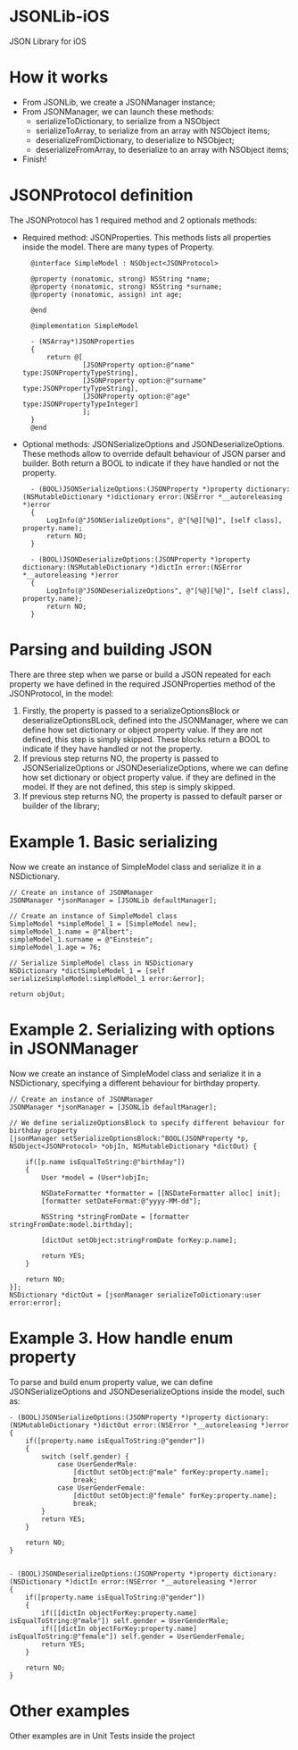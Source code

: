 # JSONLib-iOS
JSON Library for iOS

How it works
============

- From JSONLib, we create a JSONManager instance;
- From JSONManager, we can launch these methods:
  - serializeToDictionary, to serialize from a NSObject<JSONProtocol>
  - serializeToArray, to serialize from an array with NSObject<JSONProtocol> items;
  - deserializeFromDictionary, to deserialize to NSObject<JSONProtocol>;
  - deserializeFromArray, to deserialize to an array with NSObject<JSONProtocol> items;
- Finish!
  
JSONProtocol definition
=======================
The JSONProtocol has 1 required method and 2 optionals methods:

- Required method: JSONProperties. This methods lists all properties inside the model. There are many types of Property.

        @interface SimpleModel : NSObject<JSONProtocol>
        
        @property (nonatomic, strong) NSString *name;
        @property (nonatomic, strong) NSString *surname;
        @property (nonatomic, assign) int age;
        
        @end

        @implementation SimpleModel
        
        - (NSArray*)JSONProperties
        {
            return @[
                     [JSONProperty option:@"name" type:JSONPropertyTypeString],
                     [JSONProperty option:@"surname" type:JSONPropertyTypeString],
                     [JSONProperty option:@"age" type:JSONPropertyTypeInteger]
                     ];
        }
        @end
- Optional methods: JSONSerializeOptions and JSONDeserializeOptions. These methods allow to override default behaviour of JSON parser and builder. Both return a BOOL to indicate if they have handled or not the property.

        - (BOOL)JSONSerializeOptions:(JSONProperty *)property dictionary:(NSMutableDictionary *)dictionary error:(NSError *__autoreleasing *)error
        {
            LogInfo(@"JSONSerializeOptions", @"[%@][%@]", [self class], property.name);
            return NO;
        }
        
        - (BOOL)JSONDeserializeOptions:(JSONProperty *)property dictionary:(NSMutableDictionary *)dictIn error:(NSError *__autoreleasing *)error
        {
            LogInfo(@"JSONDeserializeOptions", @"[%@][%@]", [self class], property.name);
            return NO;
        }
        
Parsing and building JSON
=========================      
There are three step when we parse or build a JSON repeated for each property we have defined in the required JSONProperties method of the JSONProtocol, in the model:

1. Firstly, the property is passed to a serializeOptionsBlock or deserializeOptionsBLock, defined into the JSONManager, where we can define how set dictionary or object property value. If they are not defined, this step is simply skipped. These blocks return a BOOL to indicate if they have handled or not the property. 
2. If previous step returns NO, the property is passed to JSONSerializeOptions or JSONDeserializeOptions, where we can define how set dictionary or object property value. if they are defined in the model. If they are not defined, this step is simply skipped.
3. If previous step returns NO, the property is passed to default parser or builder of the library;

        
Example 1. Basic serializing
============================

Now we create an instance of SimpleModel class and serialize it in a NSDictionary.

    // Create an instance of JSONManager
    JSONManager *jsonManager = [JSONLib defaultManager];
    
    // Create an instance of SimpleModel class
    SimpleModel *simpleModel_1 = [SimpleModel new];
    simpleModel_1.name = @"Albert";
    simpleModel_1.surname = @"Einstein";
    simpleModel_1.age = 76;
    
    // Serialize SimpleModel class in NSDictionary
    NSDictionary *dictSimpleModel_1 = [self serializeSimpleModel:simpleModel_1 error:&error];
    
    return objOut;
    
Example 2. Serializing with options in JSONManager
==================================================

Now we create an instance of SimpleModel class and serialize it in a NSDictionary, specifying a different behaviour for birthday property.

    // Create an instance of JSONManager
    JSONManager *jsonManager = [JSONLib defaultManager];
    
    // We define serializeOptionsBlock to specify different behaviour for birthday property
    [jsonManager setSerializeOptionsBlock:^BOOL(JSONProperty *p, NSObject<JSONProtocol> *objIn, NSMutableDictionary *dictOut) {
        
        if([p.name isEqualToString:@"birthday"])
        {
            User *model = (User*)objIn;
            
            NSDateFormatter *formatter = [[NSDateFormatter alloc] init];
            [formatter setDateFormat:@"yyyy-MM-dd"];
            
            NSString *stringFromDate = [formatter stringFromDate:model.birthday];
            
            [dictOut setObject:stringFromDate forKey:p.name];
            
            return YES;
        }
        
        return NO;
    }];
    NSDictionary *dictOut = [jsonManager serializeToDictionary:user error:error];


Example 3. How handle enum property
===================================

To parse and build enum property value, we can define JSONSerializeOptions and JSONDeserializeOptions inside the model, such as:

    - (BOOL)JSONSerializeOptions:(JSONProperty *)property dictionary:(NSMutableDictionary *)dictOut error:(NSError *__autoreleasing *)error
    {
        if([property.name isEqualToString:@"gender"])
        {
            switch (self.gender) {
                case UserGenderMale:
                    [dictOut setObject:@"male" forKey:property.name];
                    break;
                case UserGenderFemale:
                    [dictOut setObject:@"female" forKey:property.name];
                    break;
            }
            return YES;
        }
    
        return NO;
    }
    
    
    - (BOOL)JSONDeserializeOptions:(JSONProperty *)property dictionary:(NSDictionary *)dictIn error:(NSError *__autoreleasing *)error
    {
        if([property.name isEqualToString:@"gender"])
        {
            if([[dictIn objectForKey:property.name] isEqualToString:@"male"]) self.gender = UserGenderMale;
            if([[dictIn objectForKey:property.name] isEqualToString:@"female"]) self.gender = UserGenderFemale;
            return YES;
        }
        
        return NO;
    }
    
Other examples
==============

Other examples are in Unit Tests inside the project
